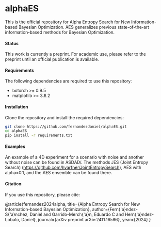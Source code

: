 # alphaES

This is the official repository for Alpha Entropy Search for New Information-based Bayesian Optimization. AES generalizes previous state-of-the-art information-based methods for Bayesian Optimization.

#### Status

This work is currently a preprint. For academic use, please refer to the preprint until an official publication is available.

#### Requirements

The following dependencies are required to use this repository:

- botorch >= 0.9.5
- matplotlib >= 3.8.2

#### Installation

Clone the repository and install the required dependencies:

```bash
git clone https://github.com/fernandezdaniel/alphaES.git
cd alphaES
pip install -r requirements.txt
```

#### Examples

An example of a 4D experiment for a scenario with noise and another without noise can be found in ASDAD/. The methods JES (Joint Entropy Search) (https://github.com/hvarfner/JointEntropySearch), AES with alpha=0.1, and the AES ensemble can be found there.

#### Citation

If you use this repository, please cite:

@article{fernandez2024alpha,
  title={Alpha Entropy Search for New Information-based Bayesian Optimization},
  author={Fern{\'a}ndez-S{\'a}nchez, Daniel and Garrido-Merch{\'a}n, Eduardo C and Hern{\'a}ndez-Lobato, Daniel},
  journal={arXiv preprint arXiv:2411.16586},
  year={2024}
}

